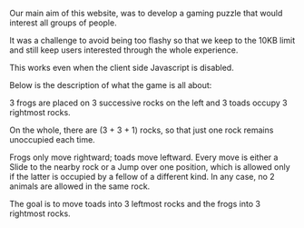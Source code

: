 
Our main aim of this website, was to develop a gaming puzzle that would interest all groups of people.

It was a challenge to avoid being too flashy so that we keep to the 10KB limit and still keep users interested through the whole experience.



This works even when the client side Javascript is disabled.



Below is the description of what the game is all about:

3 frogs are placed on 3 successive rocks on the left and 3 toads occupy 3 rightmost rocks.

On the whole, there are (3 + 3 + 1) rocks, so that just one rock remains unoccupied each time.



Frogs only move rightward; toads move leftward. Every move is either a Slide to the nearby rock or a Jump over one position, which is allowed only if the latter is occupied by a fellow of a different kind. In any case, no 2 animals are allowed in the same rock.



The goal is to move toads into 3 leftmost rocks and the frogs into 3 rightmost rocks.


